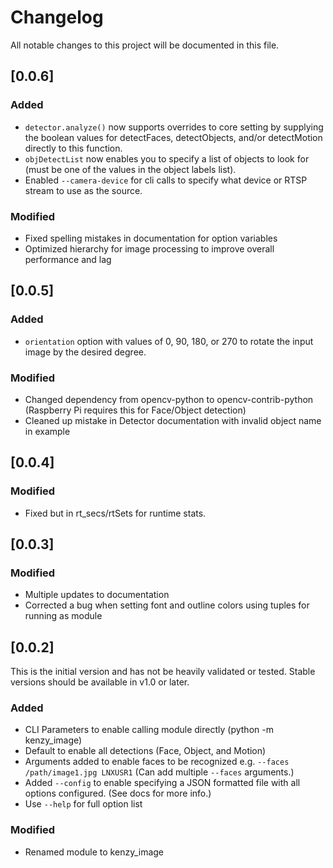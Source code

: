 # Changelog

All notable changes to this project will be documented in this file.

## [0.0.6]

### Added

- ```detector.analyze()``` now supports overrides to core setting by supplying the boolean values for detectFaces, detectObjects, and/or detectMotion directly to this function.
- ```objDetectList``` now enables you to specify a list of objects to look for (must be one of the values in the object labels list).
- Enabled ```--camera-device``` for cli calls to specify what device or RTSP stream to use as the source.

### Modified

- Fixed spelling mistakes in documentation for option variables
- Optimized hierarchy for image processing to improve overall performance and lag

## [0.0.5]

### Added

- ```orientation``` option with values of 0, 90, 180, or 270 to rotate the input image by the desired degree.

### Modified

- Changed dependency from opencv-python to opencv-contrib-python (Raspberry Pi requires this for Face/Object detection)
- Cleaned up mistake in Detector documentation with invalid object name in example

## [0.0.4]

### Modified

- Fixed but in rt_secs/rtSets for runtime stats.


## [0.0.3]

### Modified

- Multiple updates to documentation
- Corrected a bug when setting font and outline colors using tuples for running as module

## [0.0.2]

This is the initial version and has not be heavily validated or tested.  Stable versions should be available in v1.0 or later.

### Added

- CLI Parameters to enable calling module directly (python -m kenzy_image)
- Default to enable all detections (Face, Object, and Motion)
- Arguments added to enable faces to be recognized e.g. ```--faces /path/image1.jpg LNXUSR1```  (Can add multiple ```--faces``` arguments.)
- Added ```--config``` to enable specifying a JSON formatted file with all options configured.  (See docs for more info.)
- Use ```--help``` for full option list

### Modified

- Renamed module to kenzy_image